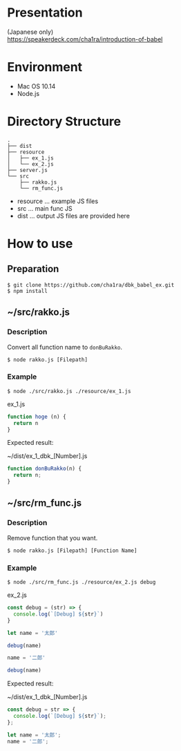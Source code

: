 # Presentation
(Japanese only)  
https://speakerdeck.com/cha1ra/introduction-of-babel

# Environment
- Mac OS 10.14
- Node.js

# Directory Structure

```
.  
├── dist   
├── resource  
│   ├── ex_1.js  
│   └── ex_2.js  
├── server.js  
└── src  
    ├── rakko.js  
    └── rm_func.js
```

- resource ... example JS files
- src ... main func JS
- dist ... output JS files are provided here


# How to use

## Preparation

```
$ git clone https://github.com/cha1ra/dbk_babel_ex.git
$ npm install
```

## ~/src/rakko.js

### Description

Convert all function name to `donBuRakko`.

```
$ node rakko.js [Filepath]
```

  
### Example

```
$ node ./src/rakko.js ./resource/ex_1.js
```
  
ex_1.js
```javascript
function hoge (n) {
  return n
}
```
  
Expected result:  
  
~/dist/ex_1_dbk_[Number].js
```javascript
function donBuRakko(n) {
  return n;
}
```

## ~/src/rm_func.js

### Description

Remove function that you want.

```
$ node rakko.js [Filepath] [Function Name]
```

### Example

```
$ node ./src/rm_func.js ./resource/ex_2.js debug
```
  
ex_2.js
```javascript
const debug = (str) => {
  console.log(`[Debug] ${str}`)
}

let name = '太郎'

debug(name)

name = '二郎'

debug(name)
```
  
Expected result:  
  
~/dist/ex_1_dbk_[Number].js
```javascript
const debug = str => {
  console.log(`[Debug] ${str}`);
};

let name = '太郎';
name = '二郎';
```
